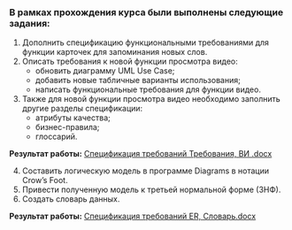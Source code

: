 ### **В рамках прохождения курса были выполнены следующие задания:**
 
1. Дополнить спецификацию функциональными требованиями для функции карточек для запоминания новых слов.
2. Описать требования к новой функции просмотра видео:
   - обновить диаграмму UML Use Case;
   - добавить новые табличные варианты использования;
   - написать функциональные требования для функции видео.
3. Также для новой функции просмотра видео необходимо заполнить другие разделы спецификации:
   - атрибуты качества;
   - бизнес-правила;
   - глоссарий.
  
**Результат работы:** [Спецификация требований Требования, ВИ .docx](https://github.com/TatianaMarutko/Portfolio/blob/main/YandexPracticum/%D0%A1%D0%BF%D0%B5%D1%86%D0%B8%D1%84%D0%B8%D0%BA%D0%B0%D1%86%D0%B8%D0%B8%20%D1%82%D1%80%D0%B5%D0%B1%D0%BE%D0%B2%D0%B0%D0%BD%D0%B8%D0%B9/%D0%A1%D0%BF%D0%B5%D1%86%D0%B8%D1%84%D0%B8%D0%BA%D0%B0%D1%86%D0%B8%D1%8F%20%D1%82%D1%80%D0%B5%D0%B1%D0%BE%D0%B2%D0%B0%D0%BD%D0%B8%D0%B8%CC%86%20%D0%A2%D1%80%D0%B5%D0%B1%D0%BE%D0%B2%D0%B0%D0%BD%D0%B8%D1%8F%2C%20%D0%92%D0%98%20.docx)


4. Составить логическую модель в программе Diagrams в нотации Crow’s Foot.
5. Привести полученную модель к третьей нормальной форме (3НФ).
6. Создать словарь данных.
   
**Результат работы:** [Спецификация требований ER, Словарь.docx](https://github.com/TatianaMarutko/Portfolio/blob/main/YandexPracticum/%D0%A1%D0%BF%D0%B5%D1%86%D0%B8%D1%84%D0%B8%D0%BA%D0%B0%D1%86%D0%B8%D0%B8%20%D1%82%D1%80%D0%B5%D0%B1%D0%BE%D0%B2%D0%B0%D0%BD%D0%B8%D0%B9/%D0%A1%D0%BF%D0%B5%D1%86%D0%B8%D1%84%D0%B8%D0%BA%D0%B0%D1%86%D0%B8%D1%8F%20%D1%82%D1%80%D0%B5%D0%B1%D0%BE%D0%B2%D0%B0%D0%BD%D0%B8%D0%B8%CC%86%20ER%2C%20%D0%A1%D0%BB%D0%BE%D0%B2%D0%B0%D1%80%D1%8C.docx)
